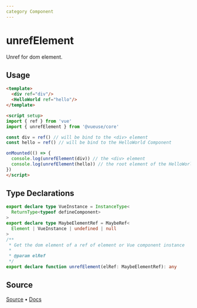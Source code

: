 ```yaml
---
category Component
---
```


# unrefElement

Unref for dom element.

## Usage

```html
<template>
  <div ref="div"/>
  <HelloWorld ref="hello"/>
</template>

<script setup>
import { ref } from 'vue'
import { unrefElement } from '@vueuse/core'

const div = ref() // will be bind to the <div> element
const hello = ref() // will be bind to the HelloWorld Component

onMounted(() => {
  console.log(unrefElement(div)) // the <div> element
  console.log(unrefElement(hello)) // the root element of the HelloWorld Component
})
</script>
```


<!--FOOTER_STARTS-->
## Type Declarations

```typescript
export declare type VueInstance = InstanceType<
  ReturnType<typeof defineComponent>
>
export declare type MaybeElementRef = MaybeRef<
  Element | VueInstance | undefined | null
>
/**
 * Get the dom element of a ref of element or Vue component instance
 *
 * @param elRef
 */
export declare function unrefElement(elRef: MaybeElementRef): any
```

## Source

[Source](https://github.com/vueuse/vueuse/blob/main/packages/core/unrefElement/index.ts) • [Docs](https://github.com/vueuse/vueuse/blob/main/packages/core/unrefElement/index.md)


<!--FOOTER_ENDS-->
